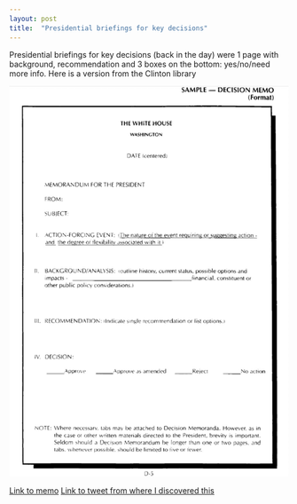 ```yaml
---
layout: post
title:  "Presidential briefings for key decisions"
---
```


Presidential briefings for key decisions (back in the day) were 1 page with background, recommendation and 3 boxes on the bottom: yes/no/need more info. Here is a version from the Clinton library

![Presidential briefings memo](/assets/img/presidential.png)

[Link to memo](https://clinton.presidentiallibraries.us/items/show/42002)
[Link to tweet from where I discovered this](https://mobile.twitter.com/i/status/1227781864078725122)
